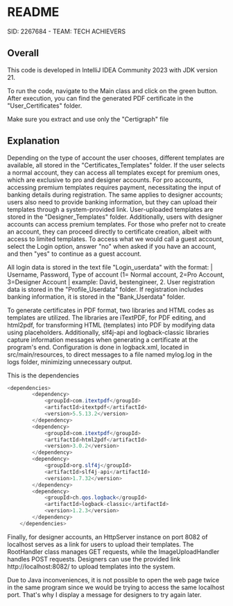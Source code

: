 # README
SID: 2267684 - TEAM: TECH ACHIEVERS
## Overall

This code is developed in IntelliJ IDEA Community 2023 with JDK version 21.

To run the code, navigate to the Main class and click on the green button. After execution, you can find the generated PDF certificate in the "User_Certificates" folder.

Make sure you extract and use only the "Certigraph" file
## Explanation

Depending on the type of account the user chooses, different templates are available, all stored in the "Certificates_Templates" folder. If the user selects a normal account, they can access all templates except for premium ones, which are exclusive to pro and designer accounts. For pro accounts, accessing premium templates requires payment, necessitating the input of banking details during registration. The same applies to designer accounts; users also need to provide banking information, but they can upload their templates through a system-provided link. User-uploaded templates are stored in the "Designer_Templates" folder. Additionally, users with designer accounts can access premium templates. For those who prefer not to create an account, they can proceed directly to certificate creation, albeit with access to limited templates. To access what we would call a guest account, select the Login option, answer "no" when asked if you have an account, and then "yes" to continue as a guest account.

All login data is stored in the text file "Login_userdata" with the format: | Username, Password, Type of account (1= Normal account, 2=Pro Account, 3=Designer Account | example: David, bestengineer, 2. User registration data is stored in the "Profile_Userdata" folder. If registration includes banking information, it is stored in the "Bank_Userdata" folder.

To generate certificates in PDF format, two libraries and HTML codes as templates are utilized. The libraries are iTextPDF, for PDF editing, and html2pdf, for transforming HTML (templates) into PDF by modifying data using placeholders. Additionally, slf4j-api and logback-classic libraries capture information messages when generating a certificate at the program's end. Configuration is done in logback.xml, located in src/main/resources, to direct messages to a file named mylog.log in the logs folder, minimizing unnecessary output.

This is the dependencies
```java
<dependencies>
        <dependency>
            <groupId>com.itextpdf</groupId>
            <artifactId>itextpdf</artifactId>
            <version>5.5.13.2</version>
        </dependency>
        <dependency>
            <groupId>com.itextpdf</groupId>
            <artifactId>html2pdf</artifactId>
            <version>3.0.2</version>
        </dependency>
        <dependency>
            <groupId>org.slf4j</groupId>
            <artifactId>slf4j-api</artifactId>
            <version>1.7.32</version>
        </dependency>
        <dependency>
            <groupId>ch.qos.logback</groupId>
            <artifactId>logback-classic</artifactId>
            <version>1.2.3</version>
        </dependency>
    </dependencies>
```

Finally, for designer accounts, an HttpServer instance on port 8082 of localhost serves as a link for users to upload their templates. The RootHandler class manages GET requests, while the ImageUploadHandler handles POST requests. Designers can use the provided link http://localhost:8082/ to upload templates into the system. 

Due to Java inconveniences, it is not possible to open the web page twice in the same program since we would be trying to access the same localhost port. That's why I display a message for designers to try again later.